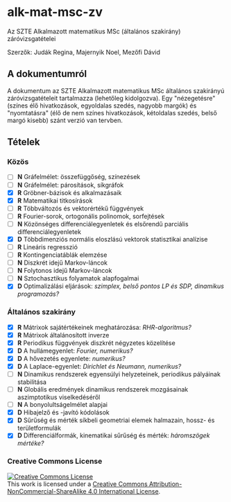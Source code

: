 # alk-mat-msc-zv
Az SZTE Alkalmazott matematikus MSc (általános szakirány) záróvizsgatételei

Szerzők: Judák Regina, Majernyik Noel, Mezőfi Dávid

## A dokumentumról

A dokumentum az SZTE Alkalmazott matematikus MSc általános szakirányú záróvizsgatételeit tartalmazza (lehetőleg kidolgozva).  Egy "nézegetésre" (színes élő hivatkozások, egyoldalas szedés, nagyobb margók) és "nyomtatásra" (élő de nem színes hivatkozások, kétoldalas szedés, belső margó kisebb) szánt verzió van tervben.

## Tételek

### Közös

- [ ] **N** Gráfelmélet: összefüggőség, színezések
- [ ] **N** Gráfelmélet: párosítások, síkgráfok
- [x] **R** Gröbner-bázisok és alkalmazásaik
- [x] **R** Matematikai titkosírások
- [ ] **R** Többváltozós és vektorértékű függvények
- [ ] **R** Fourier-sorok, ortogonális polinomok, sorfejtések
- [ ] **N** Közönséges differenciálegyenletek és elsőrendű parciális differenciálegyenletek
- [x] **D** Többdimenziós normális eloszlású vektorok statisztikai analízise
- [ ] **R** Lineáris regresszió
- [ ] **R** Kontingenciatáblák elemzése
- [ ] **N** Diszkrét idejű Markov-láncok
- [ ] **N** Folytonos idejű Markov-láncok
- [ ] **N** Sztochasztikus folyamatok alapfogalmai
- [x] **D** Optimalizálási eljárások: *szimplex, belső pontos LP és SDP, dinamikus programozás?*

### Általános szakirány

- [x] **R** Mátrixok sajátértékeinek meghatározása: *RHR-algoritmus?*
- [x] **R** Mátrixok általánosított inverze
- [x] **R** Periodikus függvények diszkrét négyzetes közelítése
- [x] **D** A hullámegyenlet: *Fourier, numerikus?*
- [x] **D** A hővezetés egyenlete: *numerikus?*
- [x] **D** A Laplace-egyenlet: *Dirichlet és Neumann, numerikus?*
- [ ] **N** Dinamikus rendszerek egyensúlyi helyzeteinek, periodikus pályáinak stabilitása
- [ ] **N** Globális eredmények dinamikus rendszerek mozgásainak aszimptotikus viselkedéséről
- [ ] **N** A bonyolultságelmélet alapjai
- [x] **D** Hibajelző és -javító kódolások
- [x] **D** Sűrűség és mérték síkbeli geometriai elemek halmazain, hossz- és területformulák
- [x] **D** Differenciálformák, kinematikai sűrűség és mérték: *háromszögek mértéke?*

### Creative Commons License
<a rel="license" href="http://creativecommons.org/licenses/by-nc-sa/4.0/"><img alt="Creative Commons License" style="border-width:0" src="https://i.creativecommons.org/l/by-nc-sa/4.0/88x31.png" /></a><br />This <span xmlns:dct="http://purl.org/dc/terms/" href="http://purl.org/dc/dcmitype/Text" rel="dct:type">work</span> is licensed under a <a rel="license" href="http://creativecommons.org/licenses/by-nc-sa/4.0/">Creative Commons Attribution-NonCommercial-ShareAlike 4.0 International License</a>.
